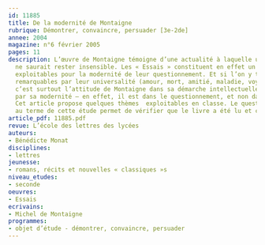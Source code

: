 ```yaml
---
id: 11885
title: De la modernité de Montaigne
rubrique: Démontrer, convaincre, persuader [3e-2de]
annee: 2004
magazine: n°6 février 2005
pages: 11
description: L’œuvre de Montaigne témoigne d’une actualité à laquelle un public collégien
  ne saurait rester insensible. Les « Essais » constituent en effet un vivier de thèmes
  exploitables pour la modernité de leur questionnement. Et si l’on y trouve des thèmes
  remarquables par leur universalité (amour, mort, amitié, maladie, voyage, connaissance…),
  c’est surtout l’attitude de Montaigne dans sa démarche intellectuelle qui frappe
  par sa modernité – en effet, il est dans le questionnement, et non dans l’assertion.
  Cet article propose quelques thèmes  exploitables en classe. Le questionnaire proposé
  au terme de cette étude permet de vérifier que le livre a été lu et compris.
article_pdf: 11885.pdf
revue: L’école des lettres des lycées
auteurs:
- Bénédicte Monat
disciplines:
- lettres
jeunesse:
- romans, récits et nouvelles « classiques »s
niveau_etudes:
- seconde
oeuvres:
- Essais
ecrivains:
- Michel de Montaigne
programmes:
- objet d’étude - démontrer, convaincre, persuader
---
```


